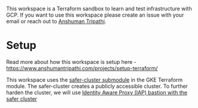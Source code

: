 This workspace is a Terraform sandbox to learn and test infrastructure with GCP.
If you want to use this workspace please create an issue with your email or reach out to [Anshuman Tripathi](mailto:anshuman.tripathi@hey.com).

# Setup
Read more about how this workspace is setup here - https://www.anshumantripathi.com/projects/setup-terraform/

This workspace uses the [safer-cluster submodule](https://github.com/terraform-google-modules/terraform-google-kubernetes-engine/tree/2fe171500c3496eb88b9fdf83318b0927d225e4b/examples/safer_cluster) in the GKE Terraform module. The safer-cluster creates a publicly accessible cluster. To further harden the cluster, we will use [Identity Aware Proxy (IAP) bastion with the safer cluster](https://github.com/terraform-google-modules/terraform-google-kubernetes-engine/tree/2fe171500c3496eb88b9fdf83318b0927d225e4b/examples/safer_cluster_iap_bastion)
